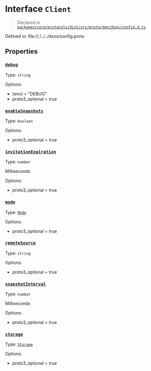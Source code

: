 # Interface `Client`
> Declared in [`packages/core/protocols/dist/src/proto/gen/dxos/config.d.ts`]()

Defined in:
   file://./../../dxos/config.proto
## Properties
### [`debug`]()
Type: `string`

Options:
  - (env) = "DEBUG"
  - proto3_optional = true
### [`enableSnapshots`]()
Type: `boolean`

Options:
  - proto3_optional = true
### [`invitationExpiration`]()
Type: `number`

Milliseconds

Options:
  - proto3_optional = true
### [`mode`]()
Type: [`Mode`](/api/@dxos/config/enums#Mode)

Options:
  - proto3_optional = true
### [`remoteSource`]()
Type: `string`

Options:
  - proto3_optional = true
### [`snapshotInterval`]()
Type: `number`

Milliseconds

Options:
  - proto3_optional = true
### [`storage`]()
Type: [`Storage`](/api/@dxos/config/interfaces/Storage)

Options:
  - proto3_optional = true